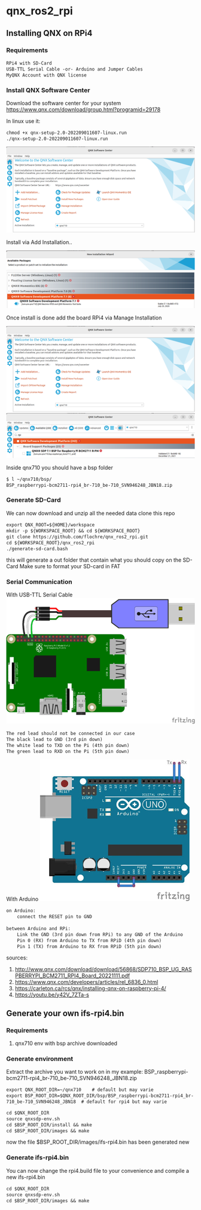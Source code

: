 # qnx_ros2_rpi

## Installing QNX on RPi4

### Requirements
```
RPi4 with SD-Card
USB-TTL Serial Cable -or- Arduino and Jumper Cables
MyQNX Account with QNX license
```

### Install QNX Software Center
Download the software center for your system
https://www.qnx.com/download/group.html?programid=29178

In linux use it:
```
chmod +x qnx-setup-2.0-202209011607-linux.run
./qnx-setup-2.0-202209011607-linux.run
```

![QNX SW Center](doc/images/QNX_sw_center.png "QNX SW Center")

Install via Add Installation..

![QNX SW 710](doc/images/install_qnx_sw_dev_710.png "QNX SW 710")

Once install is done add the board RPi4 via Manage Installation

![QNX SW Center](doc/images/QNX_sw_center.png "QNX SW Center")
![QNX SW Install RPi](doc/images/install_rpi_board.png "QNX SW Install RPi")

Inside qnx710 you should have a bsp folder
```
$ l ~/qnx710/bsp/
BSP_raspberrypi-bcm2711-rpi4_br-710_be-710_SVN946248_JBN18.zip
```

### Generate SD-Card
We can now download and unzip all the needed data
clone this repo
```
export QNX_ROOT=${HOME}/workspace
mkdir -p ${WORKSPACE_ROOT} && cd ${WORKSPACE_ROOT}
git clone https://github.com/flochre/qnx_ros2_rpi.git
cd ${WORKSPACE_ROOT}/qnx_ros2_rpi
./generate-sd-card.bash
```

this will generate a out folder that contain what you should copy on the SD-Card
Make sure to format your SD-card in FAT

### Serial Communication
With USB-TTL Serial Cable
![RPi-Console-connection](doc/images/learn_raspberry_pi_piconsole_bb.png "RPi-Console-connection")
```
The red lead should not be connected in our case
The black lead to GND (3rd pin down)
The white lead to TXD on the Pi (4th pin down)
The green lead to RXD on the Pi (5th pin down)
```

With Arduino
![Arduino-as-TTL-converter](doc/images/USB-to-TTL-converter-using-arduino-UNO-R3.png "Arduino-as-TTL-converter")
```
on Arduino: 
    connect the RESET pin to GND

between Arduino and RPi:
    Link the GND (3rd pin down from RPi) to any GND of the Arduino
    Pin 0 (RX) from Arduino to TX from RPiD (4th pin down)
    Pin 1 (TX) from Arduino to RX from RPiD (5th pin down)
```

sources:
1. http://www.qnx.com/download/download/56868/SDP710_BSP_UG_RASPBERRYPI_BCM2711_RPI4_Board_20221111.pdf
1. https://www.qnx.com/developers/articles/rel_6836_0.html
1. https://carleton.ca/rcs/qnx/installing-qnx-on-raspberry-pi-4/
1. https://youtu.be/y42V_7ZTa-s

## Generate your own ifs-rpi4.bin

### Requirements
1. qnx710 env with bsp archive downloaded


### Generate environment
Extract the archive you want to work on in my example: BSP_raspberrypi-bcm2711-rpi4_br-710_be-710_SVN946248_JBN18.zip
```
export QNX_ROOT_DIR=~/qnx710    # default but may varie
export BSP_ROOT_DIR=$QNX_ROOT_DIR/bsp/BSP_raspberrypi-bcm2711-rpi4_br-710_be-710_SVN946248_JBN18  # default for rpi4 but may varie
```

```
cd $QNX_ROOT_DIR
source qnxsdp-env.sh
cd $BSP_ROOT_DIR/install && make
cd $BSP_ROOT_DIR/images && make
```

now the file $BSP_ROOT_DIR/images/ifs-rpi4.bin has been generated new

### Generate ifs-rpi4.bin
You can now change the rpi4.build file to your convenience and compile a new ifs-rpi4.bin
```
cd $QNX_ROOT_DIR
source qnxsdp-env.sh
cd $BSP_ROOT_DIR/images && make
```
